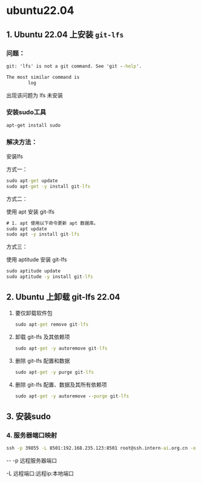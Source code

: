 # ubuntu22.04 

## 1. Ubuntu 22.04 上安装 `git-lfs`

### 问题：

```cmd
git: 'lfs' is not a git command. See 'git --help'.

The most similar command is
        log
```

出现该问题为 lfs 未安装

### 安装sudo工具

```cmd
apt-get install sudo  
```

### 解决方法：

安装lfs

方式一：

```cmd
sudo apt-get update
sudo apt-get -y install git-lfs
```

方式二：

使用 apt 安装 git-lfs

```cmd
# 1. apt 使用以下命令更新 apt 数据库。
sudo apt update
sudo apt -y install git-lfs
```

方式三：

使用 aptitude 安装 git-lfs

```cmd
sudo aptitude update
sudo aptitude -y install git-lfs
```

## 2. Ubuntu 上卸载 git-lfs 22.04

 1. 要仅卸载软件包

    ```cmd
    sudo apt-get remove git-lfs
    ```

 2. 卸载 git-lfs 及其依赖项

    ```cmd
    sudo apt-get -y autoremove git-lfs
    ```

 3. 删除 git-lfs 配置和数据 

    ```cmd
    sudo apt-get -y purge git-lfs
    ```

 4. 删除 git-lfs 配置、数据及其所有依赖项

    ```cmd
    sudo apt-get -y autoremove --purge git-lfs
    ```


## 3. 安装sudo





### 4. 服务器端口映射

```cmd
ssh -p 39855 -L 8501:192.168.235.123:8501 root@ssh.intern-ai.org.cn -o StrictHostKeyChecking=no -o UserKnownHostsFile=/dev/null
```

-- -p 远程服务器端口

-L 远程端口:远程ip:本地端口
